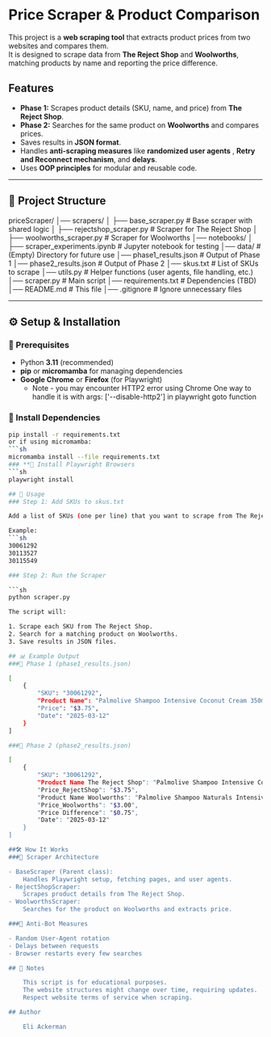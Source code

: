 # Price Scraper & Product Comparison




















This project is a **web scraping tool** that extracts product prices from two websites and compares them.  
It is designed to scrape data from **The Reject Shop** and **Woolworths**, matching products by name and reporting the price difference.

## Features
- **Phase 1:** Scrapes product details (SKU, name, and price) from **The Reject Shop**.
- **Phase 2:** Searches for the same product on **Woolworths** and compares prices.
- Saves results in **JSON format**.
- Handles **anti-scraping measures** like **randomized user agents** , **Retry and Reconnect mechanism**, and **delays**.
- Uses **OOP principles** for modular and reusable code.

---

## 📂 Project Structure
 
 priceScraper/ │── scrapers/ │ ├── base_scraper.py # Base scraper with shared logic │ ├── rejectshop_scraper.py # Scraper for The Reject Shop │ ├── woolworths_scraper.py # Scraper for Woolworths │── notebooks/ │ ├── scraper_experiments.ipynb # Jupyter notebook for testing │── data/ # (Empty) Directory for future use │── phase1_results.json # Output of Phase 1 │── phase2_results.json # Output of Phase 2 │── skus.txt # List of SKUs to scrape │── utils.py # Helper functions (user agents, file handling, etc.) │── scraper.py # Main script │── requirements.txt # Dependencies (TBD) │── README.md # This file │── .gitignore # Ignore unnecessary files

---

## ⚙️ Setup & Installation

### **🔹 Prerequisites**
- Python **3.11** (recommended)
- **pip** or **micromamba** for managing dependencies
- **Google Chrome** or **Firefox** (for Playwright)
    - Note - you may encounter HTTP2 error using Chrome One way to handle it is with args: ['--disable-http2'] in playwright goto function

### **🔹 Install Dependencies**
```sh
pip install -r requirements.txt
or if using micromamba:
```sh
micromamba install --file requirements.txt
### **🔹 Install Playwright Browsers
```sh
playwright install

## 🚀 Usage
### Step 1: Add SKUs to skus.txt

Add a list of SKUs (one per line) that you want to scrape from The Reject Shop.

Example:
```sh
30061292
30113527
30115549

### Step 2: Run the Scraper

```sh
python scraper.py

The script will:

1. Scrape each SKU from The Reject Shop.
2. Search for a matching product on Woolworths.
3. Save results in JSON files.

## 📊 Example Output
###🔹 Phase 1 (phase1_results.json)

[
    {
        "SKU": "30061292",
        "Product Name": "Palmolive Shampoo Intensive Coconut Cream 350mL",
        "Price": "$3.75",
        "Date": "2025-03-12"
    }
]

###🔹 Phase 2 (phase2_results.json)

[
    {
        "SKU": "30061292",
        "Product Name The Reject Shop": "Palmolive Shampoo Intensive Coconut Cream 350mL",
        "Price_RejectShop": "$3.75",
        "Product Name Woolworths": "Palmolive Shampoo Naturals Intensive Moisture 350ml",
        "Price_Woolworths": "$3.00",
        "Price Difference": "$0.75",
        "Date": "2025-03-12"
    }
]

##🛠️ How It Works
###🔹 Scraper Architecture

- BaseScraper (Parent class):
    Handles Playwright setup, fetching pages, and user agents.
- RejectShopScraper:
    Scrapes product details from The Reject Shop.
- WoolworthsScraper:
    Searches for the product on Woolworths and extracts price.

###🔹 Anti-Bot Measures

- Random User-Agent rotation
- Delays between requests
- Browser restarts every few searches

## 📝 Notes

    This script is for educational purposes.
    The website structures might change over time, requiring updates.
    Respect website terms of service when scraping.

## Author

    Eli Ackerman
    
